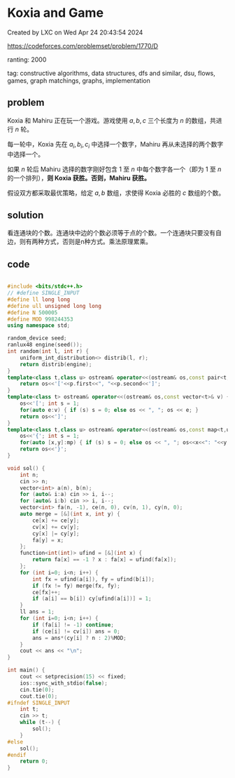 # Koxia and Game

Created by LXC on Wed Apr 24 20:43:54 2024

https://codeforces.com/problemset/problem/1770/D

ranting: 2000

tag: constructive algorithms, data structures, dfs and similar, dsu, flows, games, graph matchings, graphs, implementation

## problem

Koxia 和 Mahiru 正在玩一个游戏。游戏使用 $a,b,c$ 三个长度为 $n$ 的数组，共进行 $n$ 轮。

每一轮中，Koxia 先在 $a_i,b_i,c_i$ 中选择一个数字，Mahiru 再从未选择的两个数字中选择一个。

如果 $n$ 轮后 Mahiru 选择的数字刚好包含 $1$ 至 $n$ 中每个数字各一个（即为 $1$ 至 $n$ 的一个排列），**则 Koxia 获胜。否则，Mahiru 获胜。**

假设双方都采取最优策略，给定 $a,b$ 数组，求使得 Koxia 必胜的 $c$ 数组的个数。

## solution

看连通块的个数。连通块中边的个数必须等于点的个数。一个连通块只要没有自边，则有两种方式，否则是n种方式。乘法原理累乘。

## code

``` cpp

#include <bits/stdc++.h>
// #define SINGLE_INPUT
#define ll long long
#define ull unsigned long long
#define N 500005
#define MOD 998244353
using namespace std;

random_device seed;
ranlux48 engine(seed());
int random(int l, int r) {
    uniform_int_distribution<> distrib(l, r);
    return distrib(engine);
}
template<class t,class u> ostream& operator<<(ostream& os,const pair<t,u>& p) {
    return os<<'['<<p.first<<", "<<p.second<<']';
}
template<class t> ostream& operator<<(ostream& os,const vector<t>& v) {
    os<<'['; int s = 1;
    for(auto e:v) { if (s) s = 0; else os << ", "; os << e; }
    return os<<']';
}
template<class t,class u> ostream& operator<<(ostream& os,const map<t,u>& mp){
    os<<'{'; int s = 1;
    for(auto [x,y]:mp) { if (s) s = 0; else os << ", "; os<<x<<": "<<y; }
    return os<<'}';
}

void sol() {
    int n;
    cin >> n;
    vector<int> a(n), b(n);
    for (auto& i:a) cin >> i, i--;
    for (auto& i:b) cin >> i, i--;
    vector<int> fa(n, -1), ce(n, 0), cv(n, 1), cy(n, 0);
    auto merge = [&](int x, int y) {
        ce[x] += ce[y];
        cv[x] += cv[y];
        cy[x] |= cy[y];
        fa[y] = x;
    };
    function<int(int)> ufind = [&](int x) {
        return fa[x] == -1 ? x : fa[x] = ufind(fa[x]);
    };
    for (int i=0; i<n; i++) {
        int fx = ufind(a[i]), fy = ufind(b[i]);
        if (fx != fy) merge(fx, fy);
        ce[fx]++;
        if (a[i] == b[i]) cy[ufind(a[i])] = 1;
    }
    ll ans = 1;
    for (int i=0; i<n; i++) {
        if (fa[i] != -1) continue;
        if (ce[i] != cv[i]) ans = 0;
        ans = ans*(cy[i] ? n : 2)%MOD;
    }
    cout << ans << "\n";
}

int main() {
    cout << setprecision(15) << fixed;
    ios::sync_with_stdio(false);
    cin.tie(0);
    cout.tie(0);
#ifndef SINGLE_INPUT
    int t;
    cin >> t;
    while (t--) {
        sol();
    }
#else
    sol();
#endif
    return 0;
}

```
